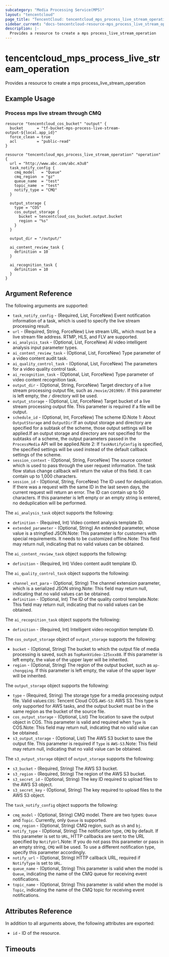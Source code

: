 ```yaml
---
subcategory: "Media Processing Service(MPS)"
layout: "tencentcloud"
page_title: "TencentCloud: tencentcloud_mps_process_live_stream_operation"
sidebar_current: "docs-tencentcloud-resource-mps_process_live_stream_operation"
description: |-
  Provides a resource to create a mps process_live_stream_operation
---
```


# tencentcloud_mps_process_live_stream_operation

Provides a resource to create a mps process_live_stream_operation

## Example Usage

### Process mps live stream through CMQ

```hcl
resource "tencentcloud_cos_bucket" "output" {
  bucket      = "tf-bucket-mps-process-live-stream-output-${local.app_id}"
  force_clean = true
  acl         = "public-read"
}

resource "tencentcloud_mps_process_live_stream_operation" "operation" {
  url = "http://www.abc.com/abc.m3u8"
  task_notify_config {
    cmq_model   = "Queue"
    cmq_region  = "gz"
    queue_name  = "test"
    topic_name  = "test"
    notify_type = "CMQ"
  }

  output_storage {
    type = "COS"
    cos_output_storage {
      bucket = tencentcloud_cos_bucket.output.bucket
      region = "%s"
    }
  }

  output_dir = "/output/"

  ai_content_review_task {
    definition = 10
  }

  ai_recognition_task {
    definition = 10
  }
}
```

## Argument Reference

The following arguments are supported:

* `task_notify_config` - (Required, List, ForceNew) Event notification information of a task, which is used to specify the live stream processing result.
* `url` - (Required, String, ForceNew) Live stream URL, which must be a live stream file address. RTMP, HLS, and FLV are supported.
* `ai_analysis_task` - (Optional, List, ForceNew) AI video intelligent analysis input parameter types.
* `ai_content_review_task` - (Optional, List, ForceNew) Type parameter of a video content audit task.
* `ai_quality_control_task` - (Optional, List, ForceNew) The parameters for a video quality control task.
* `ai_recognition_task` - (Optional, List, ForceNew) Type parameter of video content recognition task.
* `output_dir` - (Optional, String, ForceNew) Target directory of a live stream processing output file, such as `/movie/201909/`. If this parameter is left empty, the `/` directory will be used.
* `output_storage` - (Optional, List, ForceNew) Target bucket of a live stream processing output file. This parameter is required if a file will be output.
* `schedule_id` - (Optional, Int, ForceNew) The scheme ID.Note 1: About `OutputStorage` and `OutputDir`:If an output storage and directory are specified for a subtask of the scheme, those output settings will be applied.If an output storage and directory are not specified for the subtasks of a scheme, the output parameters passed in the `ProcessMedia` API will be applied.Note 2: If `TaskNotifyConfig` is specified, the specified settings will be used instead of the default callback settings of the scheme.
* `session_context` - (Optional, String, ForceNew) The source context which is used to pass through the user request information. The task flow status change callback will return the value of this field. It can contain up to 1,000 characters.
* `session_id` - (Optional, String, ForceNew) The ID used for deduplication. If there was a request with the same ID in the last seven days, the current request will return an error. The ID can contain up to 50 characters. If this parameter is left empty or an empty string is entered, no deduplication will be performed.

The `ai_analysis_task` object supports the following:

* `definition` - (Required, Int) Video content analysis template ID.
* `extended_parameter` - (Optional, String) An extended parameter, whose value is a stringfied JSON.Note: This parameter is for customers with special requirements. It needs to be customized offline.Note: This field may return null, indicating that no valid values can be obtained.

The `ai_content_review_task` object supports the following:

* `definition` - (Required, Int) Video content audit template ID.

The `ai_quality_control_task` object supports the following:

* `channel_ext_para` - (Optional, String) The channel extension parameter, which is a serialized JSON string.Note: This field may return null, indicating that no valid values can be obtained.
* `definition` - (Optional, Int) The ID of the quality control template.Note: This field may return null, indicating that no valid values can be obtained.

The `ai_recognition_task` object supports the following:

* `definition` - (Required, Int) Intelligent video recognition template ID.

The `cos_output_storage` object of `output_storage` supports the following:

* `bucket` - (Optional, String) The bucket to which the output file of media processing is saved, such as `TopRankVideo-125xxx88`. If this parameter is left empty, the value of the upper layer will be inherited.
* `region` - (Optional, String) The region of the output bucket, such as `ap-chongqing`. If this parameter is left empty, the value of the upper layer will be inherited.

The `output_storage` object supports the following:

* `type` - (Required, String) The storage type for a media processing output file. Valid values:`COS`: Tencent Cloud COS.`AWS-S3`: AWS S3. This type is only supported for AWS tasks, and the output bucket must be in the same region as the bucket of the source file.
* `cos_output_storage` - (Optional, List) The location to save the output object in COS. This parameter is valid and required when `Type` is COS.Note: This field may return null, indicating that no valid value can be obtained.
* `s3_output_storage` - (Optional, List) The AWS S3 bucket to save the output file. This parameter is required if `Type` is `AWS-S3`.Note: This field may return null, indicating that no valid value can be obtained.

The `s3_output_storage` object of `output_storage` supports the following:

* `s3_bucket` - (Required, String) The AWS S3 bucket.
* `s3_region` - (Required, String) The region of the AWS S3 bucket.
* `s3_secret_id` - (Optional, String) The key ID required to upload files to the AWS S3 object.
* `s3_secret_key` - (Optional, String) The key required to upload files to the AWS S3 object.

The `task_notify_config` object supports the following:

* `cmq_model` - (Optional, String) CMQ model. There are two types: `Queue` and `Topic`. Currently, only `Queue` is supported.
* `cmq_region` - (Optional, String) CMQ region, such as `sh` and `bj`.
* `notify_type` - (Optional, String) The notification type, `CMQ` by default. If this parameter is set to `URL`, HTTP callbacks are sent to the URL specified by `NotifyUrl`.Note: If you do not pass this parameter or pass in an empty string, `CMQ` will be used. To use a different notification type, specify this parameter accordingly.
* `notify_url` - (Optional, String) HTTP callback URL, required if `NotifyType` is set to `URL`.
* `queue_name` - (Optional, String) This parameter is valid when the model is `Queue`, indicating the name of the CMQ queue for receiving event notifications.
* `topic_name` - (Optional, String) This parameter is valid when the model is `Topic`, indicating the name of the CMQ topic for receiving event notifications.

## Attributes Reference

In addition to all arguments above, the following attributes are exported:

* `id` - ID of the resource.



## Timeouts

<no value>


